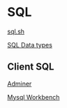 # SQL

[sql.sh](https://sql.sh/)

[SQL Data types](https://www.w3schools.com/sql/sql_datatypes.asp)

## Client SQL

[Adminer](https://www.adminer.org/)

[Mysql Workbench](https://www.mysql.com/products/workbench/)